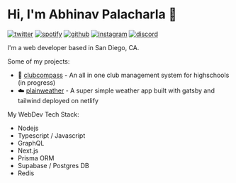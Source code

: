 # Hi, I'm Abhinav Palacharla 👋

[![twitter](https://socialize-md.vercel.app/api/badge/twitter)](https://twitter.com/A_Palacharla)
[![spotify](https://socialize-md.vercel.app/api/badge/spotify)](https://open.spotify.com/user/abhijob212)
[![github](https://socialize-md.vercel.app/api/badge/github)](https://github.com/AbhinavPalacharla)
[![instagram](https://socialize-md.vercel.app/api/badge/instagram)](https://instagram.com/abhinav_p1)
[![discord](https://socialize-md.vercel.app/api/badge/discord)](https://discordapp.com/users/290246407145914370)

I'm a web developer based in San Diego, CA. 

Some of my projects:
- 🧭 [clubcompass](https://github.com/clubcompass/clubcompass.net) - An all in one club management system for highschools (in progress)
- ☁️ [plainweather](https://github.com/AbhinavPalacharla/plainweather) - A super simple weather app built with gatsby and tailwind deployed on netlify  

My WebDev Tech Stack:
- Nodejs
- Typescript / Javascript
- GraphQL
- Next.js
- Prisma ORM
- Supabase / Postgres DB
- Redis
